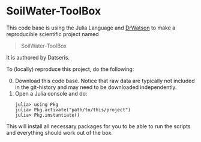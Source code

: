 # SoilWater-ToolBox

This code base is using the Julia Language and [DrWatson](https://juliadynamics.github.io/DrWatson.jl/stable/)
to make a reproducible scientific project named
> SoilWater-ToolBox

It is authored by Datseris.

To (locally) reproduce this project, do the following:

0. Download this code base. Notice that raw data are typically not included in the
   git-history and may need to be downloaded independently.
1. Open a Julia console and do:
   ```
   julia> using Pkg
   julia> Pkg.activate("path/to/this/project")
   julia> Pkg.instantiate()
   ```

This will install all necessary packages for you to be able to run the scripts and
everything should work out of the box.
